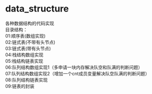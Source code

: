 # data_structure
各种数据结构的代码实现  
目录结构：  
01:顺序表(数组实现)  
02:链式表(不带有头节点)  
03:链式表(带有头节点)  
04:栈结构数组实现  
05:栈结构链表实现  
06:队列结构数组实现1（多申请一块内存解决队空和队满的判断问题）  
07:队列结构数组实现2（增加一个cnt成员变量解决队空队满的判断问题）  
08:队列结构链表实现  
09:链表的封装  
